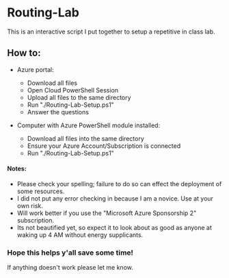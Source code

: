 # Routing-Lab
This is an interactive script I put together to setup a repetitive in class lab.

## How to:
- Azure portal:
    - Download all files
    - Open Cloud PowerShell Session
    - Upload all files to the same directory
    - Run "./Routing-Lab-Setup.ps1"
    - Answer the questions
    
- Computer with Azure PowerShell module installed:
    - Download all files into the same directory
    - Ensure your Azure Account/Subscription is connected
    - Run "./Routing-Lab-Setup.ps1"
    
#### Notes: 
- Please check your spelling; failure to do so can effect the deployment of some resources. 
- I did not put any error checking in because I am a novice. Use at your own risk.
- Will work better if you use the "Microsoft Azure Sponsorship 2" subscription.
- Its not beautified yet, so expect it to look about as good as anyone at waking up 4 AM without energy supplicants.
    
### Hope this helps y'all save some time!

If anything doesn't work please let me know.
